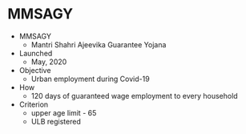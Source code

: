 # MMSAGY
* MMSAGY
	* Mantri Shahri Ajeevika Guarantee Yojana
* Launched
	* May, 2020
* Objective
	* Urban employment during Covid-19
* How
	* 120 days of guaranteed wage employment to every household
* Criterion
	* upper age limit - 65
	* ULB registered